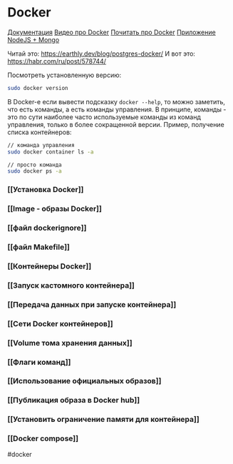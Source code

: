 # Docker

[Документация](https://docs.docker.com/engine/install/ubuntu/)
[Видео про Docker](https://www.youtube.com/watch?v=n9uCgUzfeRQ)
[Почитать про Docker](https://losst.ru/zapusk-kontejnera-docker)
[Приложение NodeJS + Mongo](https://docs.docker.com/language/nodejs/develop/)

Читай это: https://earthly.dev/blog/postgres-docker/
И вот это: https://habr.com/ru/post/578744/

Посмотреть установленную версию:
```bash
sudo docker version
```

В Docker-e если вывести подсказку `docker --help`, то можно заметить, что есть команды, а есть команды управления. В принципе, команды - это по сути наиболее часто используемые команды из команд управления, только в более сокращенной версии. Пример, получение списка контейнеров:

```bash
// команда управления
sudo docker container ls -a

// просто команда
sudo docker ps -a
```

### [[Установка Docker]]
### [[Image - образы Docker]]
### [[файл dockerignore]]
### [[файл Makefile]]
### [[Контейнеры Docker]]
### [[Запуск кастомного контейнера]]
### [[Передача данных при запуске контейнера]]
### [[Сети Docker контейнеров]]
### [[Volume тома хранения данных]]
### [[Флаги команд]]
### [[Использование официальных образов]]
### [[Публикация образа в Docker hub]]
### [[Установить ограничение памяти для контейнера]]

### [[Docker compose]]

#docker